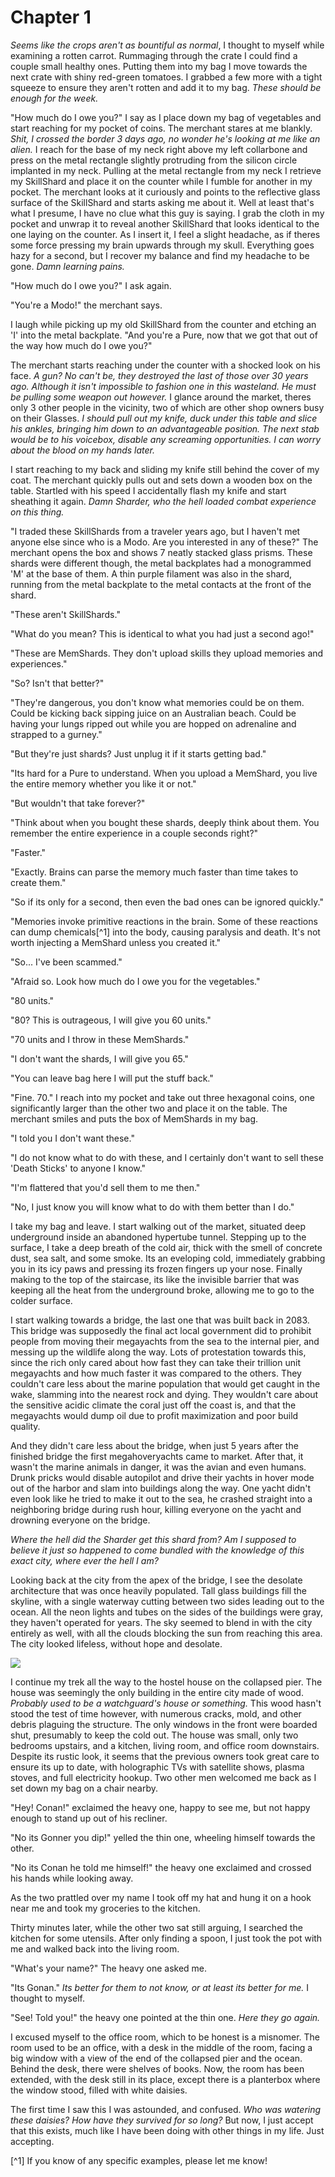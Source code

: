 # Chapter 1

*Seems like the crops aren't as bountiful as normal*, I thought to myself while examining a rotten carrot.
Rummaging through the crate I could find a couple small healthy ones.
Putting them into my bag I move towards the next crate with shiny red-green tomatoes. 
I grabbed a few more with a tight squeeze to ensure they aren't rotten and add it to my bag.
*These should be enough for the week.*

"How much do I owe you?" I say as I place down my bag of vegetables and start reaching for my pocket of coins.
The merchant stares at me blankly.
*Shit, I crossed the border 3 days ago, no wonder he's looking at me like an alien.*
I reach for the base of my neck right above my left collarbone and press on the metal rectangle slightly protruding from the silicon circle implanted in my neck.
Pulling at the metal rectangle from my neck I retrieve my SkillShard and place it on the counter while I fumble for another in my pocket.
The merchant looks at it curiously and points to the reflective glass surface of the SkillShard and starts asking me about it.
Well at least that's what I presume, I have no clue what this guy is saying.
I grab the cloth in my pocket and unwrap it to reveal another SkillShard that looks identical to the one laying on the counter.
As I insert it, I feel a slight headache, as if theres some force pressing my brain upwards through my skull.
Everything goes hazy for a second, but I recover my balance and find my headache to be gone.
*Damn learning pains.*

"How much do I owe you?" I ask again.

"You're a Modo!" the merchant says.

I laugh while picking up my old SkillShard from the counter and etching an 'I' into the metal backplate.
"And you're a Pure, now that we got that out of the way how much do I owe you?"

The merchant starts reaching under the counter with a shocked look on his face.
*A gun? No can't be, they destroyed the last of those over 30 years ago.
Although it isn't impossible to fashion one in this wasteland.
He must be pulling some weapon out however.*
I glance around the market, theres only 3 other people in the vicinity, two of which are other shop owners busy on their Glasses.
*I should pull out my knife, duck under this table and slice his ankles, bringing him down to an advantageable position.
The next stab would be to his voicebox, disable any screaming opportunities.
I can worry about the blood on my hands later.*

I start reaching to my back and sliding my knife still behind the cover of my coat.
The merchant quickly pulls out and sets down a wooden box on the table.
Startled with his speed I accidentally flash my knife and start sheathing it again.
*Damn Sharder, who the hell loaded combat experience on this thing.*

"I traded these SkillShards from a traveler years ago, but I haven't met anyone else since who is a Modo. Are you interested in any of these?"
The merchant opens the box and shows 7 neatly stacked glass prisms.
These shards were different though, the metal backplates had a monogrammed 'M' at the base of them.
A thin purple filament was also in the shard, running from the metal backplate to the metal contacts at the front of the shard.

"These aren't SkillShards."

"What do you mean? This is identical to what you had just a second ago!"

"These are MemShards. They don't upload skills they upload memories and experiences."

"So? Isn't that better?"

"They're dangerous, you don't know what memories could be on them. Could be kicking back sipping juice on an Australian beach. Could be having your lungs ripped out while you are hopped on adrenaline and strapped to a gurney."

"But they're just shards? Just unplug it if it starts getting bad."

"Its hard for a Pure to understand. When you upload a MemShard, you live the entire memory whether you like it or not."

"But wouldn't that take forever?"

"Think about when you bought these shards, deeply think about them. You remember the entire experience in a couple seconds right?"

"Faster."

"Exactly. Brains can parse the memory much faster than time takes to create them."

"So if its only for a second, then even the bad ones can be ignored quickly."

"Memories invoke primitive reactions in the brain. Some of these reactions can dump chemicals[^1] into the body, causing paralysis and death. It's not worth injecting a MemShard unless you created it."

"So... I've been scammed."

"Afraid so. Look how much do I owe you for the vegetables."

"80 units."

"80? This is outrageous, I will give you 60 units."

"70 units and I throw in these MemShards."

"I don't want the shards, I will give you 65."

"You can leave bag here I will put the stuff back."

"Fine. 70."
I reach into my pocket and take out three hexagonal coins, one significantly larger than the other two and place it on the table.
The merchant smiles and puts the box of MemShards in my bag.

"I told you I don't want these."

"I do not know what to do with these, and I certainly don't want to sell these 'Death Sticks' to anyone I know."

"I'm flattered that you'd sell them to me then."

"No, I just know you will know what to do with them better than I do."

I take my bag and leave. I start walking out of the market, situated deep underground inside an abandoned hypertube tunnel.
Stepping up to the surface, I take a deep breath of the cold air, thick with the smell of concrete dust, sea salt, and some smoke.
Its an eveloping cold, immediately grabbing you in its icy paws and pressing its frozen fingers up your nose.
Finally making to the top of the staircase, its like the invisible barrier that was keeping all the heat from the underground broke, allowing me to go to the colder surface. 

I start walking towards a bridge, the last one that was built back in 2083.
This bridge was supposedly the final act local government did to prohibit people from moving their megayachts from the sea to the internal pier, and messing up the wildlife along the way.
Lots of protestation towards this, since the rich only cared about how fast they can take their trillion unit megayachts and how much faster it was compared to the others. They couldn't care less about the marine population that would get caught in the wake, slamming into the nearest rock and dying. They wouldn't care about the sensitive acidic climate the coral just off the coast is, and that the megayachts would dump oil due to profit maximization and poor build quality.

And they didn't care less about the bridge, when just 5 years after the finished bridge the first megahoveryachts came to market.
After that, it wasn't the marine animals in danger, it was the avian and even humans.
Drunk pricks would disable autopilot and drive their yachts in hover mode out of the harbor and slam into buildings along the way.
One yacht didn't even look like he tried to make it out to the sea, he crashed straight into a neighboring bridge during rush hour, killing everyone on the yacht and drowning everyone on the bridge.

*Where the hell did the Sharder get this shard from? Am I supposed to believe it just so happened to come bundled with the knowledge of this exact city, where ever the hell I am?*

Looking back at the city from the apex of the bridge, I see the desolate architecture that was once heavily populated.
Tall glass buildings fill the skyline, with a single waterway cutting between two sides leading out to the ocean.
All the neon lights and tubes on the sides of the buildings were gray, they haven't operated for years.
The sky seemed to blend in with the city entirely as well, with all the clouds blocking the sun from reaching this area.
The city looked lifeless, without hope and desolate.

![](images/buildings.png)

I continue my trek all the way to the hostel house on the collapsed pier.
The house was seemingly the only building in the entire city made of wood.
*Probably used to be a watchguard's house or something.*
This wood hasn't stood the test of time however, with numerous cracks, mold, and other debris plaguing the structure.
The only windows in the front were boarded shut, presumably to keep the cold out.
The house was small, only two bedrooms upstairs, and a kitchen, living room, and office room downstairs.
Despite its rustic look, it seems that the previous owners took great care to ensure its up to date, with holographic TVs with satellite shows,
plasma stoves, and full electricity hookup.
Two other men welcomed me back as I set down my bag on a chair nearby.

"Hey! Conan!" exclaimed the heavy one, happy to see me, but not happy enough to stand up out of his recliner.

"No its Gonner you dip!" yelled the thin one, wheeling himself towards the other.

"No its Conan he told me himself!" the heavy one exclaimed and crossed his hands while looking away.

As the two prattled over my name I took off my hat and hung it on a hook near me and took my groceries to the kitchen.

Thirty minutes later, while the other two sat still arguing, I searched the kitchen for some utensils.
After only finding a spoon, I just took the pot with me and walked back into the living room.

"What's your name?" The heavy one asked me.

"Its Gonan." *Its better for them to not know, or at least its better for me.* I thought to myself.

"See! Told you!" the heavy one pointed at the thin one. *Here they go again.*

I excused myself to the office room, which to be honest is a misnomer. The room used to be an office, with a desk in the middle of the room, facing a big window with a view of the end of the collapsed pier and the ocean. Behind the desk, there were shelves of books. Now, the room has been extended, with the desk still in its place, except there is a planterbox where the window stood, filled with white daisies.

The first time I saw this I was astounded, and confused. *Who was watering these daisies? How have they survived for so long?*
But now, I just accept that this exists, much like I have been doing with other things in my life.
Just accepting.


[^1] If you know of any specific examples, please let me know!
